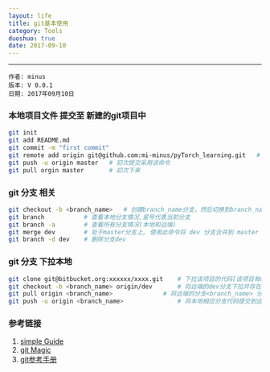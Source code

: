 ```yaml
---
layout: life
title: git基本使用
category: Tools
duoshuo: true
date: 2017-09-10
---
```


******

	作者: minus
	版本: V 0.0.1
	日期: 2017年09月10日

<!-- more -->

### 本地项目文件 提交至 新建的git项目中
```sh
git init
git add README.md
git commit -m "first commit"
git remote add origin git@github.com:mi-minus/pyTorch_learning.git   # 备注: 这个是基于ssh的访问，所以使用这个必须提前添加本机ssh-key到服务器上,不然使用https
git push -u origin master   # 初次提交采用该命令
git pull orgin master       # 初次下来
```

### git 分支 相关
```sh
git checkout -b <branch_name>   # 创建branch_name分支，然后切换到branch_name分支 =>  等价与 git branch <branch_name> & git checkout <branch_name>
git branch           # 查看本地分支情况,星号代表当前分支
git branch -a 	     # 查看所有分支情况(本地和远端)
git merge dev        # 处于master分支上, 使用此命令将 dev 分支合并到 master
git branch -d dev    # 删除分支dev
```

### git 分支 下拉本地
```sh
git clone git@bitbucket.org:xxxxxx/xxxx.git    # 下拉该项目的代码[该项目有master 和 dev 分支]
git checkout -b <branch_name> origin/dev       # 将远端的dev分支下拉并存在于 <branch_name> 分支中, 且切换到该分支中 [注:<branch_name> 保证和远端的dev分支名称一致 ]
git pull origin <branch_name>		       # 将远端的分支<branch_name> 分支pull 代码
git push -u origin <branch_name>               # 将本地相应分支代码提交到远端分支, "-u" 是第一次使用
```

### 参考链接
1. [simple Guide](http://rogerdudler.github.io/git-guide/index.zh.html)
2. [git Magic](http://www-cs-students.stanford.edu/~blynn/gitmagic/intl/zh_cn/ch01.html)
3. [git参考手册](http://gitref.justjavac.com/)
